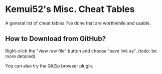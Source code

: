 # Kemui52's Misc. Cheat Tables

A general list of cheat tables I've done that are worthwhile and usable.

## How to Download from GitHub?

Right-click the "view raw file" button and choose "save link as". (todo: be more detailed)

You can also try the GitZip browser plugin.